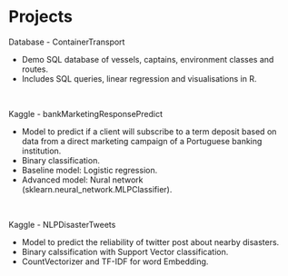 # Projects
Database - ContainerTransport
 - Demo SQL database of vessels, captains, environment classes and routes.
 - Includes SQL queries, linear regression and visualisations in R.
<br/>

Kaggle - bankMarketingResponsePredict
 - Model to predict if a client will subscribe to a term deposit based on data from a direct marketing campaign of a Portuguese banking institution.
 - Binary classification.
 - Baseline model: Logistic regression.
 - Advanced model: Nural network (sklearn.neural_network.MLPClassifier).
<br/>
 
 Kaggle - NLPDisasterTweets
 - Model to predict the reliability of twitter post about nearby disasters.
 - Binary calssification with Support Vector classification.
 - CountVectorizer and TF-IDF for word Embedding.
